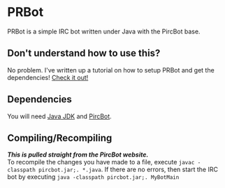 # PRBot
PRBot is a simple IRC bot written under Java with the PircBot base.

## Don't understand how to use this?
No problem. I've written up a tutorial on how to setup PRBot and get the dependencies! [Check it out!](http://plusreed.com/site/blog/prbot-setup-instructions/)

## Dependencies
You will need [Java JDK](http://www.oracle.com/technetwork/java/javase/downloads/index.html) and [PircBot](http://www.jibble.org/pircbot.php/).

## Compiling/Recompiling
**_This is pulled straight from the PircBot website._** <br />
To recompile the changes you have made to a file, execute `javac -classpath pircbot.jar;. *.java`. If there are no errors, then start the IRC bot by executing `java -classpath pircbot.jar;. MyBotMain`
